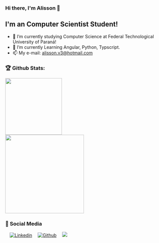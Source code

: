 ### Hi there, I'm Alisson 👋

## I'm an Computer Scientist Student!
- 🔭 I’m currently studying Computer Science at Federal Technological University of Paraná!
- 🌱 I’m currently Learning Angular, Python, Typscript.
- 📫 My e-mail: alisson.v3@hotmail.com

### 🏆 Github Stats:
<a href="https://github.com/als-v">
    <img height="180em" src="https://github-readme-stats-jha-vineet69.vercel.app/api?username=als-v&hide=stars&show_icons=true&theme=dark" />
    <br>
    <img height="250em" src="https://github-readme-stats.vercel.app/api/top-langs/?username=als-v&hide=smalltalk&theme=dark" /> 
</a>

### :busts_in_silhouette: Social Media

  &emsp;[![Linkedin](https://img.shields.io/badge/LinkedIn-0077B5?style=flat&logo=linkedin&logoColor=white)](https://www.linkedin.com/in/als-v/)&emsp;
  [![Github](https://img.shields.io/badge/GitHub-100000?style=flat&logo=github&logoColor=white)](https://github.com/als-v)&emsp;
  ![](https://komarev.com/ghpvc/?username=als-v&color=7957d5)